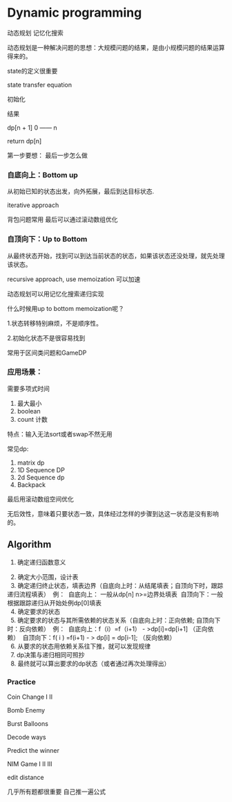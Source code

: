 # Dynamic programming

动态规划 记忆化搜索

动态规划是一种解决问题的思想：大规模问题的结果，是由小规模问题的结果运算得来的。

state的定义很重要

state transfer equation

初始化

结果

dp[n + 1] 0 —— n

return dp[n]

第一步要想： 最后一步怎么做



### 自底向上：Bottom up

从初始已知的状态出发，向外拓展，最后到达目标状态.

iterative approach

背包问题常用 最后可以通过滚动数组优化



### 自顶向下：Up to Bottom

从最终状态开始，找到可以到达当前状态的状态，如果该状态还没处理，就先处理该状态。

recursive approach,   use memoization 可以加速

动态规划可以用记忆化搜索递归实现

什么时候用up to bottom memoization呢？

1.状态转移特别麻烦，不是顺序性。

2.初始化状态不是很容易找到

常用于区间类问题和GameDP

### 应用场景：

需要多项式时间

1. 最大最小
2.  boolean 
3. count 计数

特点：输入无法sort或者swap不然无用

常见dp:

1. matrix dp  
2. 1D Sequence DP
3. 2d Sequence dp
4. Backpack 



最后用滚动数组空间优化

无后效性，意味着只要状态一致，具体经过怎样的步骤到达这一状态是没有影响的。

## Algorithm

1. 确定递归函数意义

    2. 确定大小范围，设计表  
    3. 确定递归终止状态，填表边界（自底向上时：从结尾填表；自顶向下时，跟踪递归流程填表）  例：  自底向上： 一般从dp[n] n>=边界处填表  自顶向下：一般根据跟踪递归从开始处例dp[0]填表  
    4. 确定要求的状态  
    5. 确定要求的状态与其所需依赖的状态关系（自底向上时：正向依赖; 自顶向下时：反向依赖）  例：  自底向上：f（i）=f（i+1） - >dp[i]=dp[i+1] （正向依赖）  自顶向下：f( i ) =f(i+1) - > dp[i] = dp[i-1]; （反向依赖）  
    6. 从要求的状态用依赖关系往下推，就可以发现规律  
    7. dp决策与递归相同可照抄  
    8. 最终就可以算出要求的dp状态（或者通过再次处理得出）





### Practice

Coin Change I II

Bomb Enemy

Burst Balloons

Decode ways

Predict the winner

NIM Game I II III

edit distance

几乎所有题都很重要 自己推一遍公式